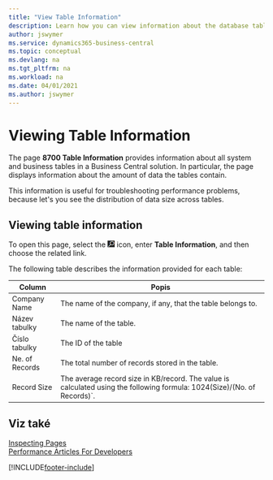 ```yaml
---
title: "View Table Information"
description: Learn how you can view information about the database tables right from the client interface in Business Central.
author: jswymer
ms.service: dynamics365-business-central
ms.topic: conceptual
ms.devlang: na
ms.tgt_pltfrm: na
ms.workload: na
ms.date: 04/01/2021
ms.author: jswymer
---
```


# Viewing Table Information

The page **8700 Table Information** provides information about all system and business tables in a Business Central solution. In particular, the page displays information about the amount of data the tables contain.

This information is useful for troubleshooting performance problems, because let's you see the distribution of data size across tables.

## Viewing table information

To open this page, select the ![Search for Page or Report](media/ui-search/search_small.png "Search for Page or Report icon") icon, enter **Table Information**, and then choose the related link.

The following table describes the information provided for each table:

| Column | Popis |
|------|-----------|
| Company Name | The name of the company, if any, that the table belongs to. |
| Název tabulky | The name of the table. |
| Číslo tabulky | The ID of the table |
| Ne. of Records | The total number of records stored in the table. |
| Record Size | The average record size in KB/record. The value is calculated using the following formula: 1024(Size)/(No. of Records)`. |

## Viz také

[Inspecting Pages](across-inspect-page.md)  
[Performance Articles For Developers](/dynamics365/business-central/dev-itpro/performance/performance-developer)


[!INCLUDE[footer-include](includes/footer-banner.md)]